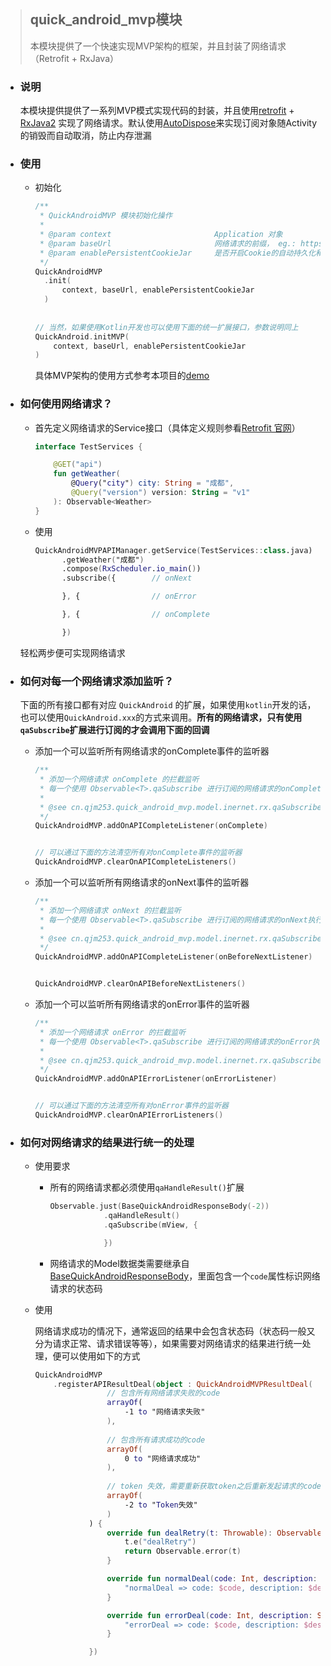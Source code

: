 > ## quick_android_mvp模块
>
> 本模块提供了一个快速实现MVP架构的框架，并且封装了网络请求（Retrofit + RxJava）

- ### 说明

  本模块提供提供了一系列MVP模式实现代码的封装，并且使用[retrofit](https://github.com/square/retrofit) + [RxJava2](https://github.com/ReactiveX/RxJava)
  实现了网络请求。默认使用[AutoDispose](https://github.com/uber/AutoDispose)来实现订阅对象随Activity的销毁而自动取消，防止内存泄漏

- ### 使用

  - 初始化

    ```kotlin
    /**
     * QuickAndroidMVP 模块初始化操作
     *
     * @param context                       Application 对象
     * @param baseUrl                       网络请求的前缀， eg.: https://example.cn/
     * @param enablePersistentCookieJar     是否开启Cookie的自动持久化和发送
     */
    QuickAndroidMVP
      .init(
          context, baseUrl, enablePersistentCookieJar
      )
      
      
    // 当然，如果使用Kotlin开发也可以使用下面的统一扩展接口，参数说明同上
    QuickAndroid.initMVP(
        context, baseUrl, enablePersistentCookieJar
    )
    ```

    具体MVP架构的使用方式参考本项目的[demo](https://github.com/SunnyQjm/quickandroid/tree/master/app/src/main/java/cn/qjm253/quick_android/mvp_demo)

- ### 如何使用网络请求？

  - 首先定义网络请求的Service接口（具体定义规则参看[Retrofit 官网](https://square.github.io/retrofit/)）

    ```kotlin
    interface TestServices {
    
        @GET("api")
        fun getWeather(
            @Query("city") city: String = "成都",
            @Query("version") version: String = "v1"
        ): Observable<Weather>
    }
    ```

  - 使用

    ```kotlin
    QuickAndroidMVPAPIManager.getService(TestServices::class.java)
          .getWeather("成都")
          .compose(RxScheduler.io_main())
          .subscribe({        // onNext
    
          }, {                // onError
    
          }, {                // onComplete
    
          })
    
    ```

   轻松两步便可实现网络请求

- ### 如何对每一个网络请求添加监听？

  下面的所有接口都有对应 `QuickAndroid` 的扩展，如果使用`kotlin`开发的话，也可以使用`QuickAndroid.xxx`的方式来调用。**所有的网络请求，只有使用`qaSubscribe`扩展进行订阅的才会调用下面的回调**

  - 添加一个可以监听所有网络请求的onComplete事件的监听器

    ```kotlin
    /**
     * 添加一个网络请求 onComplete 的拦截监听
     * 每一个使用 Observable<T>.qaSubscribe 进行订阅的网络请求的onComplete执行的时候都会触发
     *
     * @see cn.qjm253.quick_android_mvp.model.inernet.rx.qaSubscribe
     */
    QuickAndroidMVP.addOnAPICompleteListener(onComplete)
    
    
    // 可以通过下面的方法清空所有对onComplete事件的监听器
    QuickAndroidMVP.clearOnAPICompleteListeners()
    ```

  - 添加一个可以监听所有网络请求的onNext事件的监听器

    ```kotlin
    /**
     * 添加一个网络请求 onNext 的拦截监听
     * 每一个使用 Observable<T>.qaSubscribe 进行订阅的网络请求的onNext执行的之前都会触发
     *
     * @see cn.qjm253.quick_android_mvp.model.inernet.rx.qaSubscribe
     */
    QuickAndroidMVP.addOnAPICompleteListener(onBeforeNextListener)
    
    
    QuickAndroidMVP.clearOnAPIBeforeNextListeners()
    ```

  - 添加一个可以监听所有网络请求的onError事件的监听器

    ```kotlin
    /**
     * 添加一个网络请求 onError 的拦截监听
     * 每一个使用 Observable<T>.qaSubscribe 进行订阅的网络请求的onError执行的时候都会触发
     *
     * @see cn.qjm253.quick_android_mvp.model.inernet.rx.qaSubscribe
     */
    QuickAndroidMVP.addOnAPIErrorListener(onErrorListener)
    
    
    // 可以通过下面的方法清空所有对onError事件的监听器
    QuickAndroidMVP.clearOnAPIErrorListeners()
    ```

- ### 如何对网络请求的结果进行统一的处理

  - 使用要求

    - 所有的网络请求都必须使用`qaHandleResult()`扩展

      ```kotlin
      Observable.just(BaseQuickAndroidResponseBody(-2))
                  .qaHandleResult()
                  .qaSubscribe(mView, {
      
                  })
      ```

    - 网络请求的Model数据类需要继承自[BaseQuickAndroidResponseBody](https://github.com/SunnyQjm/quickandroid/blob/master/quick_android_mvp/src/main/java/cn/qjm253/quick_android_mvp/model/response/BaseQuickAndroidResponseBody.kt)，里面包含一个`code`属性标识网络请求的状态码

  - 使用

    网络请求成功的情况下，通常返回的结果中会包含状态码（状态码一般又分为请求正常、请求错误等等），如果需要对网络请求的结果进行统一处理，便可以使用如下的方式

    ```kotlin
    QuickAndroidMVP
    	.registerAPIResultDeal(object : QuickAndroidMVPResultDeal(
                    // 包含所有网络请求失败的code
            		arrayOf(
                        -1 to "网络请求失败"
                    ),							
                    
            		// 包含所有请求成功的code
            		arrayOf(
                        0 to "网络请求成功"
                    ),							
                    
            		// token 失效，需要重新获取token之后重新发起请求的code
            		arrayOf(
                        -2 to "Token失效"
                    )							
                ) {
                    override fun dealRetry(t: Throwable): Observable<Int> {
                        t.e("dealRetry")
                        return Observable.error(t)
                    }
    
                    override fun normalDeal(code: Int, description: String) {
                        "normalDeal => code: $code, description: $description".i()
                    }
    
                    override fun errorDeal(code: Int, description: String) {
                        "errorDeal => code: $code, description: $description".e()
                    }
    
                })
    ```

    

  